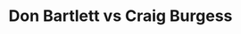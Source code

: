 ---
title: Don Bartlett vs Craig Burgess
player1:
  name: Bartlett, Don
  percent: 83
  wins: 0
  losses: 1
player2:
  name: Burgess, Craig
  percent: 81
  wins: 1
  losses: 0
games:
- player1:
    team: AB
    position: Lead
    percent: 83
    win: 0
    loss: 1
  player2:
    team: NS
    position: Third
    percent: 81
    win: 1
    loss: 0
  event: Brier
  year: 1995
  draw: Round Robin(6)
  score: NS 11 - AB 6
- player1:
    team: MAR
    position: Lead
    percent: 92
    win: 1
    loss: 0
  player2:
    team: ADA
    position: Second
    percent: 91
    win: 0
    loss: 1
  event: Trials (Men)
  year: 2005
  draw: Round Robin(8)
  score: ADA 5 - MAR 7
---